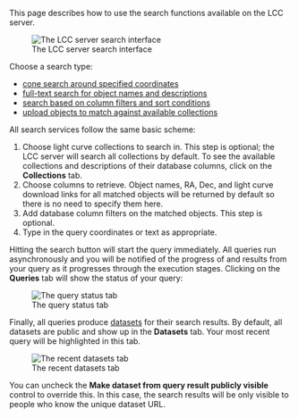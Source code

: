 This page describes how to use the search functions available on the LCC
server.

<figure class="figure">
  <img src="/server-static/lcc-server-search-overview.png"
       class="figure-img img-fluid"
       alt="The LCC server search interface">
  <figcaption class="figure-caption text-center">
    The LCC server search interface
  </figcaption>
</figure>

Choose a search type:

- [cone search around specified coordinates](/docs/conesearch)
- [full-text search for object names and descriptions](/docs/ftsearch)
- [search based on column filters and sort conditions](/docs/columnsearch)
- [upload objects to match against available collections](/docs/xmatch)

All search services follow the same basic scheme:

1. Choose light curve collections to search in. This step is optional; the LCC
   server will search all collections by default. To see the available
   collections and descriptions of their database columns, click on the
   <strong>Collections</strong> tab.
2. Choose columns to retrieve. Object names, RA, Dec, and light curve download
   links for all matched objects will be returned by default so there is no need
   to specify them here.
3. Add database column filters on the matched objects. This step is optional.
4. Type in the query coordinates or text as appropriate.

Hitting the search button will start the query immediately. All queries run
asynchronously and you will be notified of the progress of and results from your
query as it progresses through the execution stages. Clicking on the
<strong>Queries</strong> tab will show the status of your query:

<figure class="figure">
  <img src="/server-static/lcc-server-search-query-status.png"
       class="figure-img img-fluid"
       alt="The query status tab">
  <figcaption class="figure-caption text-center">
    The query status tab
  </figcaption>
</figure>

Finally, all queries produce [datasets](/docs/datasets) for their search
results. By default, all datasets are public and show up in the
<strong>Datasets</strong> tab. Your most recent query will be highlighted in
this tab.

<figure class="figure"> <img
  src="/server-static/lcc-server-search-recent-datasets.png" class="figure-img
  img-fluid" alt="The recent datasets tab"> <figcaption class="figure-caption
  text-center"> The recent datasets tab </figcaption> </figure>

You can uncheck the <strong>Make dataset from query result publicly
visible</strong> control to override this. In this case, the search results will
be only visible to people who know the unique dataset URL.
